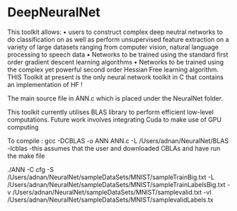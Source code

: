 # DeepNeuralNet
This toolkit allows:
• users to construct complex deep neutral networks to do classification on as well as  perform unsupervised feature extraction on a variety of large datasets ranging from computer vision, natural language processing to speech data
• Networks to be trained using the standard first order gradient descent learning algorithms
•  Networks to be trained using the complex yet powerful second order  Hessian Free learning algorithm.  THIS Toolkit  at present is the only  neural network toolkit in C that contains an implementation of HF !


The main source file in ANN.c  which is placed under the NeuralNet folder.

This toolkit currently utilises BLAS library to perform efficient low-level computations. Future work involves integrating Cuda to make use of GPU computing

To compile :
gcc -DCBLAS -o ANN ANN.c -L /Users/adnan/NeuralNet/BLAS  -lcblas
-this assumes that the user and downloaded CBLAs and have run the make file

./ANN -C cfg -S /Users/adnan/NeuralNet/sampleDataSets/MNIST/sampleTrainBig.txt  -L /Users/adnan/NeuralNet/sampleDataSets/MNIST/sampleTrainLabelsBig.txt  -v /Users/adnan/NeuralNet/sampleDataSets/MNIST/samplevalid.txt  -vl /Users/adnan/NeuralNet/sampleDataSets/MNIST/samplevalidLabels.tx
